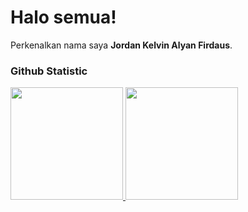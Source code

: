 # Halo semua! 
 
Perkenalkan nama saya **Jordan Kelvin Alyan Firdaus**.<br>
 
### Github Statistic
<p align="left">
<a href="https://github.com/ANTONIMPressure">
  <img height="180em" src="https://github-readme-stats-eight-theta.vercel.app/api?username=ANTONIMPressure&show_icons=true&theme=algolia&include_all_commits=true&count_private=true"/>
  <img height="180em" src="https://github-readme-stats-eight-theta.vercel.app/api/top-langs/?username=ANTONIMPressure&layout=compact&layout=compact&theme=algolia"/>
</a>
</p>
